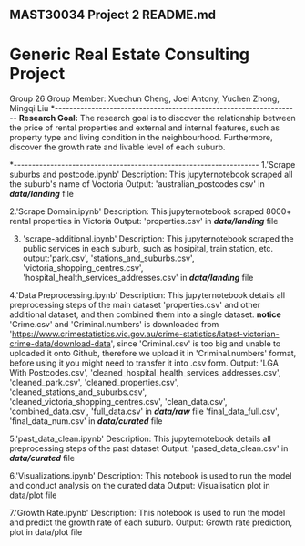 ## MAST30034 Project 2 README.md
# Generic Real Estate Consulting Project
Group 26
Group Member: Xuechun Cheng, Joel Antony, Yuchen Zhong, Mingqi Liu
*-------------------------------------------------------------------
**Research Goal:** The research goal is to discover the relationship between the price of rental properties and external and internal features, such as property type and living condition in the neighbourhood. Furthermore, discover the growth rate and livable level of each suburb.

*-------------------------------------------------------------------
1.'Scrape suburbs and postcode.ipynb' 
  Description: This jupyternotebook scraped all the suburb's name of Voctoria
  Output: 'australian_postcodes.csv' in ***data/landing*** file

2.'Scrape Domain.ipynb'
  Description: This jupyternotebook scraped 8000+ rental properties in Victoria
  Output: 'properties.csv' in ***data/landing*** file

3. 'scrape-additional.ipynb'
   Description: This jupyternotebook scraped the public services in each suburb, such as hosipital, train station, etc.
   output:'park.csv', 'stations_and_suburbs.csv', 'victoria_shopping_centres.csv', 'hospital_health_services_addresses.csv' in ***data/landing*** file

4.'Data Preprocessing.ipynb'
  Description: This jupyternotebook details all preprocessing steps of the main dataset 'properties.csv' and other additional dataset, and then combined them into a single dataset.
               **notice** 'Crime.csv' and 'Criminal.numbers' is downloaded from 'https://www.crimestatistics.vic.gov.au/crime-statistics/latest-victorian-crime-data/download-data',
                          since 'Criminal.csv' is too big and unable to uploaded it onto Github, therefore we upload it in 'Criminal.numbers' format, before using it you might need to 
                          transfer it into .csv form.
  Output: 'LGA With Postcodes.csv', 'cleaned_hospital_health_services_addresses.csv', 'cleaned_park.csv', 'cleaned_properties.csv', 'cleaned_stations_and_suburbs.csv', 
          'cleaned_victoria_shopping_centres.csv',  'clean_data.csv', 'combined_data.csv', 'full_data.csv' in ***data/raw*** file
          'final_data_full.csv', 'final_data_num.csv' in ***data/curated*** file

5.'past_data_clean.ipynb'
  Description: This jupyternotebook details all preprocessing steps of the past dataset
  Output: 'pased_data_clean.csv' in ***data/curated*** file

6.'Visualizations.ipynb'
  Description: This notebook is used to run the model and conduct analysis on the curated data
  Output: Visualisation plot in data/plot file

7.'Growth Rate.ipynb'
  Description: This notebook is used to run the model and predict the growth rate of each suburb.
  Output: Growth rate prediction, plot in data/plot file
